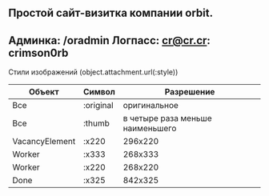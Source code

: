 Простой сайт-визитка компании orbit.
------
Админка: /oradmin
Логпасс: cr@cr.cr: crimson0rb
------
Стили изображений (object.attachment.url(:style))

Объект | Символ | Разрешение
-------|--------|-----------
Все | :original | оригинальное
Все | :thumb | в четыре раза меньше наименьшего
VacancyElement | :x220 | 296x220
Worker | :x333 | 268x333
Worker | :x220 | 268x220
Done | :x325 | 842x325

